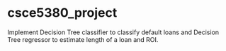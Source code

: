 # csce5380_project
 Implement Decision Tree classifier to classify default loans and Decision Tree regressor to estimate length of a loan and ROI.
